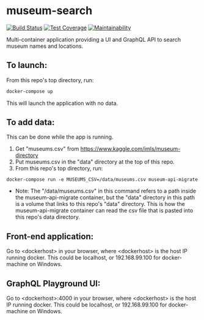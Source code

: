 # museum-search
[![Build Status](https://travis-ci.org/PoffM/museum-search.svg?branch=master)](https://travis-ci.org/PoffM/museum-search)
[![Test Coverage](https://api.codeclimate.com/v1/badges/9e855a9c995a3c935ecd/test_coverage)](https://codeclimate.com/github/PoffM/museum-search/test_coverage)
[![Maintainability](https://api.codeclimate.com/v1/badges/9e855a9c995a3c935ecd/maintainability)](https://codeclimate.com/github/PoffM/museum-search/maintainability)

Multi-container application providing a UI and GraphQL API to search museum names and locations.

## To launch:

From this repo's top directory, run:

```bash
docker-compose up
```

This will launch the application with no data.

## To add data:

This can be done while the app is running.

1. Get "museums.csv" from https://www.kaggle.com/imls/museum-directory
2. Put museums.csv in the "data" directory at the top of this repo.
3. From this repo's top directory, run:

```
docker-compose run -e MUSEUMS_CSV=/data/museums.csv museum-api-migrate
```

- Note: The "/data/museums.csv" in this command refers to a path inside the museum-api-migrate container, but the "data" directory in this path is a volume that links to this repo's "data" directory. This is how the museum-api-migrate container can read the csv file that is pasted into this repo's data directory.

## Front-end application:

Go to \<dockerhost\> in your browser, where \<dockerhost\> is the host IP running docker. This could be localhost, or 192.168.99.100 for docker-machine on Windows.

## GraphQL Playground UI:

Go to \<dockerhost\>:4000 in your browser, where \<dockerhost\> is the host IP running docker. This could be localhost, or 192.168.99.100 for docker-machine on Windows.
